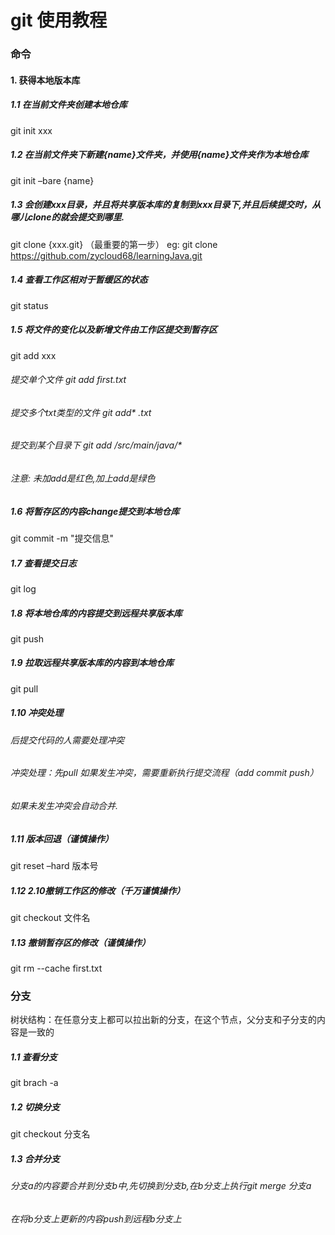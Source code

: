# git 使用教程
### 命令
#### 1. 获得本地版本库
##### 1.1 在当前文件夹创建本地仓库
git init xxx
##### 1.2 在当前文件夹下新建{name}文件夹，并使用{name}文件夹作为本地仓库
git init –bare {name}
##### 1.3 会创建xxx目录，并且将共享版本库的复制到xxx目录下,并且后续提交时，从哪儿clone的就会提交到哪里.
git clone {xxx.git} （最重要的第一步）
eg: git clone https://github.com/zycloud68/learningJava.git
##### 1.4 查看工作区相对于暂缓区的状态
git status
##### 1.5 将文件的变化以及新增文件由工作区提交到暂存区
git add xxx
###### 提交单个文件 git add first.txt
###### 提交多个txt类型的文件 git add* .txt
###### 提交到某个目录下 git add /src/main/java/*
###### 注意: 未加add是红色,加上add是绿色
##### 1.6 将暂存区的内容change提交到本地仓库
git commit -m "提交信息"
##### 1.7 查看提交日志
git log
##### 1.8 将本地仓库的内容提交到远程共享版本库
git push
##### 1.9 拉取远程共享版本库的内容到本地仓库
git pull
##### 1.10 冲突处理
###### 后提交代码的人需要处理冲突
###### 冲突处理：先pull 如果发生冲突，需要重新执行提交流程（add commit push）
###### 如果未发生冲突会自动合并.
##### 1.11 版本回退（谨慎操作）
git reset –hard 版本号
##### 1.12 2.10撤销工作区的修改（千万谨慎操作）
git checkout 文件名
##### 1.13 撤销暂存区的修改（谨慎操作）
git rm --cache first.txt

### 分支
树状结构：在任意分支上都可以拉出新的分支，在这个节点，父分支和子分支的内容是一致的
##### 1.1 查看分支
git brach -a
##### 1.2 切换分支 
git checkout 分支名
##### 1.3 合并分支
###### 分支a的内容要合并到分支b中,先切换到分支b,在b分支上执行git merge 分支a
###### 在将b分支上更新的内容push到远程b分支上

